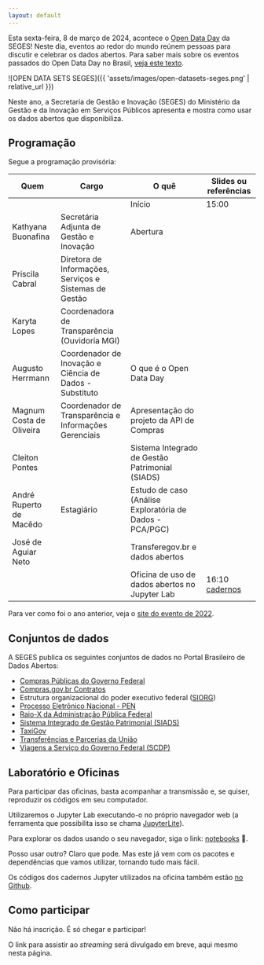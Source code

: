 ```yaml
---
layout: default
---
```


Esta sexta-feira, 8 de março de 2024, acontece o
[Open Data Day](https://opendataday.org/pt_br/) da SEGES!
Neste dia, eventos ao redor do mundo reúnem pessoas para discutir e
celebrar os dados abertos. Para saber mais sobre os eventos passados do
Open Data Day no Brasil,
[veja este texto](https://herrmann.tech/pt/blog/2022/02/23/open-data-day-2022-esta-chegando-conheca-os-anteriores-no-brasil.html).

![OPEN DATA SETS SEGES]({{ 'assets/images/open-datasets-seges.png' | relative_url }})

Neste ano, a Secretaria de Gestão e Inovação (SEGES) do Ministério da Gestão e da
Inovação em Serviços Públicos apresenta e mostra como usar os dados
abertos que disponibiliza.


## Programação

Segue a programação provisória:

| Quem | Cargo | O quê | Slides ou referências |
|---|---|---|---|
|  |  | Início | 15:00 |
| Kathyana Buonafina | Secretária Adjunta de Gestão e Inovação | Abertura |  |
| Priscila Cabral | Diretora de Informações, Serviços e Sistemas de Gestão |  |  |
| Karyta Lopes | Coordenadora de Transparência (Ouvidoria MGI) |  |
| Augusto Herrmann | Coordenador de Inovação e Ciência de Dados - Substituto | O que é o Open Data Day |  |
| Magnum Costa de Oliveira | Coordenador de Transparência e Informações Gerenciais | Apresentação do projeto da API de Compras |  |
| Cleiton Pontes |  | Sistema Integrado de Gestão Patrimonial (SIADS) |  |
| André Ruperto de Macêdo | Estagiário | Estudo de caso (Análise Exploratória de Dados - PCA/PGC) |  |
| José de Aguiar Neto |  | Transferegov.br e dados abertos |  |
|  |  | Oficina de uso de dados abertos no Jupyter Lab | 16:10 [cadernos](notebooks) |

Para ver como foi o ano anterior, veja o
[site do evento de 2022](https://gestaogovbr.github.io/opendataday2022/).


## Conjuntos de dados

A SEGES publica os seguintes conjuntos de dados no Portal Brasileiro de
Dados Abertos:

* [Compras Públicas do Governo Federal](https://dados.gov.br/dados/conjuntos-dados/compras-publicas-do-governo-federal)
* [Compras.gov.br Contratos](https://dados.gov.br/dados/conjuntos-dados/comprasgovbr-contratos)
* Estrutura organizacional do poder executivo federal
  ([SIORG](https://dados.gov.br/dados/conjuntos-dados/dados-da-estrutura-organizacional-do-poder-executivo-federal-sistema-siorg))
* [Processo Eletrônico Nacional - PEN](https://dados.gov.br/dados/conjuntos-dados/processo-eletronico-nacional---pen)
* [Raio-X da Administração Pública Federal](https://dados.gov.br/dados/conjuntos-dados/raio-x-da-administracao-publica-federal)
* [Sistema Integrado de Gestão Patrimonial (SIADS)](https://dados.gov.br/dados/conjuntos-dados/sistema-integrado-de-gestao-patrimonial-siads)
* [TaxiGov](https://dados.gov.br/dados/conjuntos-dados/sistema-de-transportes-de-servidores-publicos---taxigov-v2)
* [Transferências e Parcerias da União](https://dados.gov.br/dados/conjuntos-dados/transferencias-e-parcerias-da-uniao)
* [Viagens a Serviço do Governo Federal (SCDP)](https://dados.gov.br/dados/conjuntos-dados/viagens-a-servico-do-governo-federal-scdp)


## Laboratório e Oficinas

Para participar das oficinas, basta acompanhar a transmissão e, se quiser,
reproduzir os códigos em seu computador.

Utilizaremos o Jupyter Lab executando-o no próprio navegador web
(a ferramenta que possibilita isso se chama
[JupyterLite](https://jupyterlite.readthedocs.io/en/stable/)).

Para explorar os dados usando o seu navegador, siga o link:
[notebooks](notebooks) 🧪.

Posso usar outro? Claro que pode. Mas este já vem com os pacotes e
dependências que vamos utilizar, tornando tudo mais fácil.

Os códigos dos cadernos Jupyter utilizados na oficina também estão
[no Github](https://github.com/economiagovbr/opendataday2024/tree/main/notebooks).


## Como participar

Não há inscrição. É só chegar e participar!

O link para assistir ao *streaming* será divulgado em breve, aqui mesmo
nesta página.

